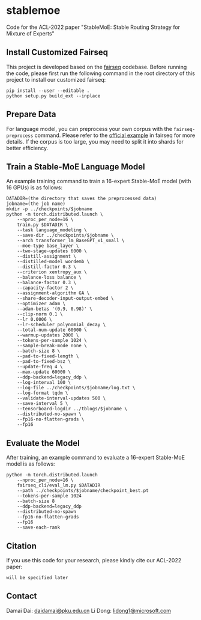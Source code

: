 # stablemoe
Code for the ACL-2022 paper "StableMoE: Stable Routing Strategy for Mixture of Experts"

## Install Customized Fairseq
This project is developed based on the [fairseq](https://github.com/pytorch/fairseq) codebase. Before running the code, please first run the following command in the root directory of this project to install our customized fairseq:
```
pip install --user --editable .
python setup.py build_ext --inplace
```

## Prepare Data

For language model, you can preprocess your own corpus with the ```fairseq-preprocess``` command. Please refer to the [official example](https://github.com/pytorch/fairseq/tree/main/examples/language_model) in fairseq for more details. If the corpus is too large, you may need to split it into shards for better efficiency. 

## Train a Stable-MoE Language Model

An example training command to train a 16-expert Stable-MoE model (with 16 GPUs) is as follows: 
```
DATADIR=(the directory that saves the preprocessed data)
jobname=(the job name)
mkdir -p ../checkpoints/$jobname
python -m torch.distributed.launch \
    --nproc_per_node=16 \
    train.py $DATADIR \
    --task language_modeling \
    --save-dir ../checkpoints/$jobname \
    --arch transformer_lm_BaseGPT_x1_small \
    --moe-type base_layer \
    --two-stage-updates 6000 \
    --distill-assignment \
    --distilled-model wordemb \
    --distill-factor 0.3 \
    --criterion xentropy_aux \
    --balance-loss balance \
    --balance-factor 0.3 \
    --capacity-factor 2 \
    --assignment-algorithm GA \
    --share-decoder-input-output-embed \
    --optimizer adam \
    --adam-betas '(0.9, 0.98)' \
    --clip-norm 0.1 \
    --lr 0.0006 \
    --lr-scheduler polynomial_decay \
    --total-num-update 60000 \
    --warmup-updates 2000 \
    --tokens-per-sample 1024 \
    --sample-break-mode none \
    --batch-size 8 \
    --pad-to-fixed-length \
    --pad-to-fixed-bsz \
    --update-freq 4 \
    --max-update 60000 \
    --ddp-backend=legacy_ddp \
    --log-interval 100 \
    --log-file ../checkpoints/$jobname/log.txt \
    --log-format tqdm \
    --validate-interval-updates 500 \
    --save-interval 5 \
    --tensorboard-logdir ../tblogs/$jobname \
    --distributed-no-spawn \
    --fp16-no-flatten-grads \
    --fp16
```

## Evaluate the Model
After training, an example command to evaluate a 16-expert Stable-MoE model is as follows: 
```
python -m torch.distributed.launch
    --nproc_per_node=16 \
    fairseq_cli/eval_lm.py $DATADIR
    --path ../checkpoints/$jobname/checkpoint_best.pt
    --tokens-per-sample 1024
    --batch-size 8
    --ddp-backend=legacy_ddp
    --distributed-no-spawn
    --fp16-no-flatten-grads
    --fp16
    --save-each-rank
```

## Citation

If you use this code for your research, please kindly cite our ACL-2022 paper:
```
will be specified later
```

## Contact

Damai Dai: daidamai@pku.edu.cn
Li Dong: lidong1@microsoft.com